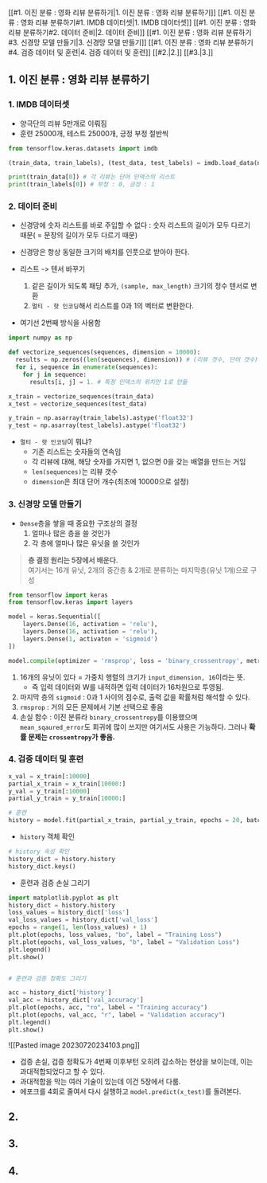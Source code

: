 
[[#1. 이진 분류 : 영화 리뷰 분류하기|1. 이진 분류 : 영화 리뷰 분류하기]]
	 [[#1. 이진 분류 : 영화 리뷰 분류하기#1. IMDB 데이터셋|1. IMDB 데이터셋]]
	 [[#1. 이진 분류 : 영화 리뷰 분류하기#2. 데이터 준비|2. 데이터 준비]]
	 [[#1. 이진 분류 : 영화 리뷰 분류하기#3. 신경망 모델 만들기|3. 신경망 모델 만들기]]
	 [[#1. 이진 분류 : 영화 리뷰 분류하기#4. 검증 데이터 및 훈련|4. 검증 데이터 및 훈련]]
[[#2.|2.]]
[[#3.|3.]]


## 1. 이진 분류 : 영화 리뷰 분류하기

### 1. IMDB 데이터셋
- 양극단의 리뷰 5만개로 이뤄짐
- 훈련 25000개, 테스트 25000개, 긍정 부정 절반씩

```python
from tensorflow.keras.datasets import imdb

(train_data, train_labels), (test_data, test_labels) = imdb.load_data(num_words = 10000) # 가장 자주 나타나는 단어 1만개만 포함

print(train_data[0]) # 각 리뷰는 단어 인덱스의 리스트
print(train_labels[0]) # 부정 : 0, 긍정 : 1
```

### 2. 데이터 준비
- 신경망에 숫자 리스트를 바로 주입할 수 없다 : 숫자 리스트의 길이가 모두 다르기 때문( = 문장의 길이가 모두 다르기 때문)
- 신경망은 항상 동일한 크기의 배치를 인풋으로 받아야 한다.

- 리스트 -> 텐서 바꾸기
	1. 같은 길이가 되도록 패딩 추가, `(sample, max_length)` 크기의 정수 텐서로 변환
	2. `멀티 - 핫 인코딩`해서 리스트를 0과 1의 벡터로 변환한다.

- 여기선 2번째 방식을 사용함
```python
import numpy as np

def vectorize_sequences(sequences, dimension = 10000):
  results = np.zeros((len(sequences), dimension)) # (리뷰 갯수, 단어 갯수)의 크기를 가지면서 모든 값 0
  for i, sequence in enumerate(sequences):
    for j in sequence:
      results[i, j] = 1. # 특정 인덱스의 위치만 1로 만듦

x_train = vectorize_sequences(train_data)
x_test = vectorize_sequences(test_data)

y_train = np.asarray(train_labels).astype('float32')
y_test = np.asarray(test_labels).astype('float32')
```
- `멀티 - 핫 인코딩`이 뭐냐?
	- 기존 리스트는 숫자들의 연속임
	- 각 리뷰에 대해, 해당 숫자를 가지면 1, 없으면 0을 갖는 배열을 만드는 거임
	- `len(sequences)`는 리뷰 갯수
	- `dimension`은 최대 단어 개수(최초에 10000으로 설정)

### 3. 신경망 모델 만들기
- `Dense`층을 쌓을 때 중요한 구조상의 결정
	1. 얼마나 많은 층을 쓸 것인가
	2. 각 층에 얼마나 많은 유닛을 쓸 것인가

> **층 결정 원리는 5장에서 배운다.**   
> 여기서는 16개 유닛, 2개의 중간층 & 2개로 분류하는 마지막층(유닛 1개)으로 구성

```python
from tensorflow import keras
from tensorflow.keras import layers

model = keras.Sequential([
    layers.Dense(16, activation = 'relu'),
    layers.Dense(16, activation = 'relu'),
    layers.Dense(1, activaton = 'sigmoid')
])

model.compile(optimizer = 'rmsprop', loss = 'binary_crossentropy', metrics=['accuracy'])

```
1. 16개의 유닛이 있다 = 가중치 행렬의 크기가 `input_dimension, 16`이라는 뜻.
	- 즉 입력 데이터와 W를 내적하면 입력 데이터가 16차원으로 투영됨.
2. 마지막 층의 `sigmoid` : 0과 1 사이의 점수로, 출력 값을 확률처럼 해석할 수 있다.
3. `rmsprop` : 거의 모든 문제에서 기본 선택으로 좋음
4. 손실 함수 : 이진 분류라 `binary_crossentropy`를 이용했으며 `mean_sqaured_error`도 회귀에 많이 쓰지만 여기서도 사용은 가능하다. 그러나 **확률 문제는 `crossentropy`가 좋음.**

### 4. 검증 데이터 및 훈련
```python
x_val = x_train[:10000]
partial_x_train = x_train[10000:]
y_val = y_train[:10000]
partial_y_train = y_train[10000:]

# 훈련
history = model.fit(partial_x_train, partial_y_train, epochs = 20, batch_size = 512, validation_data = (x_val, y_val))
```

- `history` 객체 확인
```python
# history 속성 확인
history_dict = history.history
history_dict.keys()
```

- 훈련과 검증 손실 그리기
```python
import matplotlib.pyplot as plt
history_dict = history.history
loss_values = history_dict['loss']
val_loss_values = history_dict['val_loss']
epochs = range(1, len(loss_values) + 1)
plt.plot(epochs, loss_values, "bo", label = "Training Loss")
plt.plot(epochs, val_loss_values, "b", label = "Validation Loss")
plt.legend()
plt.show()


# 훈련과 검증 정확도 그리기

acc = history_dict['history']
val_acc = history_dict['val_accuracy']
plt.plot(epochs, acc, "ro", label = "Training accuracy")
plt.plot(epochs, val_acc, "r", label = "Validation accuracy")
plt.legend()
plt.show()
```
![[Pasted image 20230720234103.png]]
- 검증 손실, 검증 정확도가 4번째 이후부턴 오히려 감소하는 현상을 보이는데, 이는 과대적합되었다고 할 수 있다.
- 과대적합을 막는 여러 기술이 있는데 이건 5장에서 다룸.
- 에포크를 4회로 줄여서 다시 실행하고 `model.predict(x_test)`를 돌려본다.


## 2. 
## 3.
## 4.

